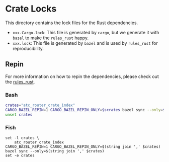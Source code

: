 # Crate Locks

This directory contains the lock files for the Rust dependencies.

* `xxx.Cargo.lock`: This file is generated by `cargo`, but we generate it with `bazel` to make the `rules_rust` happy.
* `xxx.lock`: This file is generated by `bazel` and is used by `rules_rust` for reproducibility.

## Repin

For more information on how to repin the dependencies,
please check out the [rules_rust](https://github.com/bazelbuild/rules_rust).

### Bash

```bash
crates="atc_router_crate_index"
CARGO_BAZEL_REPIN=1 CARGO_BAZEL_REPIN_ONLY=$scrates bazel sync --only=$crates
unset crates
```

### Fish

```fish
set -l crates \
    atc_router_crate_index
CARGO_BAZEL_REPIN=1 CARGO_BAZEL_REPIN_ONLY=$(string join ',' $crates) bazel sync --only=$(string join ',' $crates)
set -e crates
```
